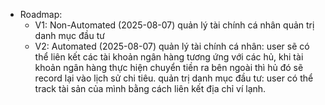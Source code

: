 * Roadmap: 
    - V1: Non-Automated (2025-08-07)
        quản lý tài chính cá nhân
        quản trị danh mục đầu tư
    - V2: Automated (2025-08-07)
        quản lý tài chính cá nhân: user sẽ có thể liên kết các tài khoản ngân hàng tương ứng với các hủ, khi tài khoản ngân hàng thực hiện chuyển tiền ra bên ngoài thì hủ đó sẽ record lại vào lịch sử chi tiêu.
        quản trị danh mục đầu tư: user có thể track tài sản của mình bằng cách liên kết địa chỉ ví lạnh.
